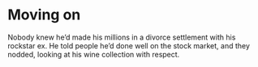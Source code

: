 Moving on
=========
Nobody knew he’d made his millions in a divorce settlement with his rockstar ex. He told people he’d done well on the stock market, and they nodded, looking at his wine collection with respect.